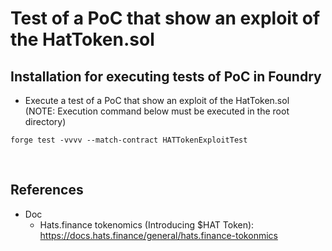 # Test of a PoC that show an exploit of the HatToken.sol
## Installation for executing tests of PoC in Foundry  
- Execute a test of a PoC that show an exploit of the HatToken.sol  
(NOTE: Execution command below must be executed in the root directory)
```
forge test -vvvv --match-contract HATTokenExploitTest
```

<br>

## References
- Doc
  - Hats.finance tokenomics (Introducing $HAT Token): https://docs.hats.finance/general/hats.finance-tokonmics